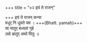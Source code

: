 +++
title = "०२ इयं ते राजन्"

+++
इयं ते राजन् कन्या  
वधूर् नि धूयते यम । +++(Bhatt. yamaḥ)+++  
सा मातुर् बध्यतां गृहे  
ऽथो भ्रातुर् अथो पितुः ॥